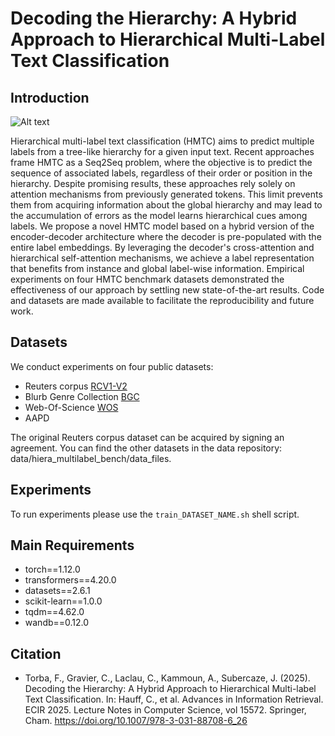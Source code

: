 # Decoding the Hierarchy: A Hybrid Approach to Hierarchical Multi-Label Text Classification


## Introduction


![Alt text](./model_architecture.svg "HLDP architecture. The  Text Encoder produces  text embeddings. The Label Encoder embeds description of the nodes. HLP Decoder applies Hierarchical Self-Attention to the label embeddings using the Hierarchical Mask  and performs Cross-Attention between the labels and the text (c.f. Fig. \ref{fig:decoder}). This process generates a text-wise and label-wise representation, on top of which classification headers are applied. Green nodes denote correct
labels.")


Hierarchical multi-label text classification (HMTC) aims to predict multiple labels from a tree-like hierarchy for a given input text. Recent approaches frame HMTC as a Seq2Seq problem, where the objective is to predict the sequence of associated labels, regardless of their order or position in the hierarchy. Despite promising results, these approaches rely solely on attention mechanisms from previously generated tokens. This limit prevents them from acquiring information about the global hierarchy and may lead to the accumulation of errors as the model learns hierarchical cues among labels.
We propose a novel HMTC model based on a hybrid version of the encoder-decoder architecture where the decoder is pre-populated with the entire label embeddings. By leveraging the decoder's cross-attention and hierarchical self-attention mechanisms, we achieve a label representation that benefits from instance and global label-wise information.
Empirical experiments on four HMTC benchmark datasets demonstrated the effectiveness of our approach by settling new state-of-the-art results. Code and datasets are made available to facilitate the reproducibility and future work.



## Datasets
We conduct experiments on four public datasets:
- Reuters corpus [RCV1-V2](http://www.ai.mit.edu/projects/jmlr/papers/volume5/lewis04a/lyrl2004_rcv1v2_README.htm)
- Blurb Genre Collection [BGC](https://www.inf.uni-hamburg.de/en/inst/ab/lt/resources/data/blurb-genre-collection.html)
- Web-Of-Science [WOS](https://data.mendeley.com/datasets/9rw3vkcfy4/2)
- AAPD

The original Reuters corpus dataset can be acquired by signing an agreement.
You can find the other datasets in the data repository: data/hiera_multilabel_bench/data_files. 

## Experiments

To run experiments please use the `train_DATASET_NAME.sh` shell script.


## Main Requirements

- torch==1.12.0
- transformers==4.20.0
- datasets==2.6.1
- scikit-learn==1.0.0
- tqdm==4.62.0
- wandb==0.12.0


## Citation


- Torba, F., Gravier, C., Laclau, C., Kammoun, A., Subercaze, J. (2025). Decoding the Hierarchy: A Hybrid Approach to Hierarchical Multi-label Text Classification. In: Hauff, C., et al. Advances in Information Retrieval. ECIR 2025. Lecture Notes in Computer Science, vol 15572. Springer, Cham. https://doi.org/10.1007/978-3-031-88708-6_26

